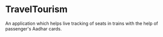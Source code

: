 # TravelTourism

An application which helps live tracking of seats in trains with the help of passenger's Aadhar cards.
